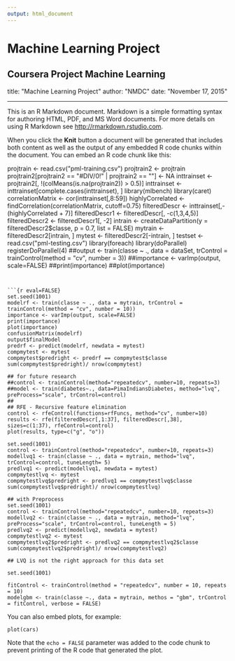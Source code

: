 ```yaml
---
output: html_document
---
```

# Machine Learning Project
Coursera Project Machine Learning 
---
title: "Machine Learning Project"
author: "NMDC"
date: "November 17, 2015"

---

This is an R Markdown document. Markdown is a simple formatting syntax for authoring HTML, PDF, and MS Word documents. For more details on using R Markdown see <http://rmarkdown.rstudio.com>.

When you click the **Knit** button a document will be generated that includes both content as well as the output of any embedded R code chunks within the document. You can embed an R code chunk like this:


projtrain <- read.csv("pml-training.csv")
projtrain2 <- projtrain
projtrain2[projtrain2 == "#DIV/0!" | projtrain2 == ""] <- NA
inttrainset <- projtrain2[, !(colMeans(is.na(projtrain2)) > 0.5)]
inttrainset <- inttrainset[complete.cases(inttrainset), ]
library(mlbench)
library(caret)
correlationMatrix <- cor(inttrainset[,8:59])
highlyCorrelated <- findCorrelation(correlationMatrix, cutoff=0.75)
filteredDescr <- inttrainset[,-(highlyCorrelated + 7)]
filteredDescr1 <- filteredDescr[, -c(1,3,4,5)]
filteredDescr2 <- filteredDescr1[, -2]
intrain <- createDataPartition(y = filteredDescr2$classe, p = 0.7, list = FALSE)
mytrain <- filteredDescr2[intrain, ]
mytest <- filteredDescr2[-intrain, ]
testset <- read.csv("pml-testing.csv")
library(foreach)
library(doParallel)
registerDoParallel(4)
##output <- train(classe ~ ., data = dataSet, trControl = trainControl(method = "cv", number = 3))
##importance <- varImp(output, scale=FALSE)
##print(importance)
##plot(importance)
```


```{r eval=FALSE}
set.seed(1001)
modelrf <- train(classe ~ ., data = mytrain, trControl = trainControl(method = "cv", number = 10))
importance <- varImp(output, scale=FALSE)
print(importance)
plot(importance)
confusionMatrix(modelrf)
output$finalModel
predrf <- predict(modelrf, newdata = mytest)
compmytest <- mytest
compmytest$predright <- predrf == compmytest$classe
sum(compmytest$predright)/ nrow(compmytest)
```


```{r eval=FALSE}
## for future research
##control <- trainControl(method="repeatedcv", number=10, repeats=3)
##model <- train(diabetes~., data=PimaIndiansDiabetes, method="lvq", preProcess="scale", trControl=control)
##
## RFE - Recursive feature elimination
control <- rfeControl(functions=rfFuncs, method="cv", number=10)
results <- rfe(filteredDescr[,1:37], filteredDescr[,38], sizes=c(1:37), rfeControl=control)
plot(results, type=c("g", "o"))
```


```{r eval=FALSE}
set.seed(1001)
control <- trainControl(method="repeatedcv", number=10, repeats=3)
modellvq1 <- train(classe ~ ., data = mytrain, method="lvq", trControl=control, tuneLength= 5)
predlvq1 <- predict(modellvq1, newdata = mytest)
compmytestlvq <- mytest
compmytestlvq$predright <- predlvq1 == compmytestlvq$classe
sum(compmytestlvq$predright)/ nrow(compmytestlvq)
```


```{r eval=FALSE}
## with Preprocess
set.seed(1001)
control <- trainControl(method="repeatedcv", number=10, repeats=3)
modellvq2 <- train(classe ~ ., data = mytrain, method="lvq", preProcess="scale", trControl=control, tuneLength = 5)
predlvq2 <- predict(modellvq2, newdata = mytest)
compmytestlvq2 <- mytest
compmytestlvq2$predright <- predlvq2 == compmytestlvq2$classe
sum(compmytestlvq2$predright)/ nrow(compmytestlvq2)

## LVQ is not the right approach for this data set
```


```{r eval=FALSE}
set.seed(1001)

fitControl <- trainControl(method = "repeatedcv", number = 10, repeats = 10)
modelgbm <- train(classe ~., data = mytrain, methos = "gbm", trControl = fitControl, verbose = FALSE)
```

You can also embed plots, for example:

```{r, echo=FALSE}
plot(cars)
```

Note that the `echo = FALSE` parameter was added to the code chunk to prevent printing of the R code that generated the plot.

